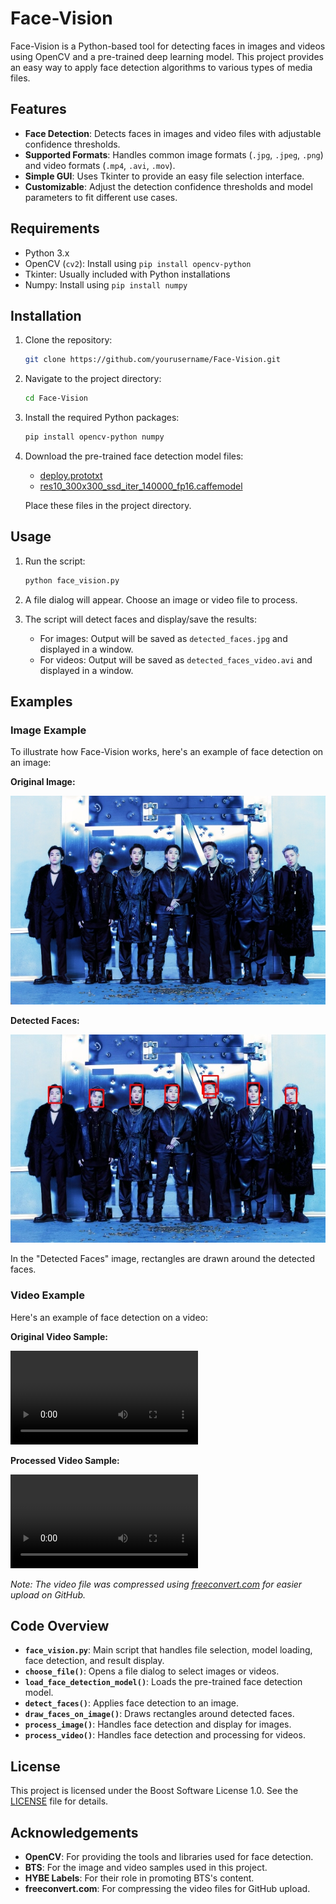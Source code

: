 # Face-Vision

Face-Vision is a Python-based tool for detecting faces in images and videos using OpenCV and a pre-trained deep learning model. This project provides an easy way to apply face detection algorithms to various types of media files.

## Features

- **Face Detection**: Detects faces in images and video files with adjustable confidence thresholds.
- **Supported Formats**: Handles common image formats (`.jpg`, `.jpeg`, `.png`) and video formats (`.mp4`, `.avi`, `.mov`).
- **Simple GUI**: Uses Tkinter to provide an easy file selection interface.
- **Customizable**: Adjust the detection confidence thresholds and model parameters to fit different use cases.

## Requirements

- Python 3.x
- OpenCV (`cv2`): Install using `pip install opencv-python`
- Tkinter: Usually included with Python installations
- Numpy: Install using `pip install numpy`

## Installation

1. Clone the repository:
    ```bash
    git clone https://github.com/yourusername/Face-Vision.git
    ```

2. Navigate to the project directory:
    ```bash
    cd Face-Vision
    ```

3. Install the required Python packages:
    ```bash
    pip install opencv-python numpy
    ```

4. Download the pre-trained face detection model files:
    - [deploy.prototxt](https://github.com/opencv/opencv/blob/master/samples/dnn/face_detector/deploy.prototxt)
    - [res10_300x300_ssd_iter_140000_fp16.caffemodel](https://github.com/opencv/opencv/blob/master/samples/dnn/face_detector/res10_300x300_ssd_iter_140000_fp16.caffemodel)

   Place these files in the project directory.

## Usage

1. Run the script:
    ```bash
    python face_vision.py
    ```

2. A file dialog will appear. Choose an image or video file to process.

3. The script will detect faces and display/save the results:
   - For images: Output will be saved as `detected_faces.jpg` and displayed in a window.
   - For videos: Output will be saved as `detected_faces_video.avi` and displayed in a window.

## Examples

### Image Example

To illustrate how Face-Vision works, here's an example of face detection on an image:

**Original Image:**

![Original Image](original_image.jpg)

**Detected Faces:**

![Detected Faces](detected_faces.jpg)

In the "Detected Faces" image, rectangles are drawn around the detected faces.

### Video Example

Here's an example of face detection on a video:

**Original Video Sample:**

![Original Video](https://github.com/Parth-Sidhu-4/Face-Vision/raw/main/original_video.mp4)

**Processed Video Sample:**

![Processed Video](https://github.com/Parth-Sidhu-4/Face-Vision/raw/main/detected_faces_video.avi)

*Note: The video file was compressed using [freeconvert.com](https://www.freeconvert.com) for easier upload on GitHub.*

## Code Overview

- **`face_vision.py`**: Main script that handles file selection, model loading, face detection, and result display.
- **`choose_file()`**: Opens a file dialog to select images or videos.
- **`load_face_detection_model()`**: Loads the pre-trained face detection model.
- **`detect_faces()`**: Applies face detection to an image.
- **`draw_faces_on_image()`**: Draws rectangles around detected faces.
- **`process_image()`**: Handles face detection and display for images.
- **`process_video()`**: Handles face detection and processing for videos.

## License

This project is licensed under the Boost Software License 1.0. See the [LICENSE](LICENSE) file for details.

## Acknowledgements

- **OpenCV**: For providing the tools and libraries used for face detection.
- **BTS**: For the image and video samples used in this project.
- **HYBE Labels**: For their role in promoting BTS's content.
- **freeconvert.com**: For compressing the video files for GitHub upload.

